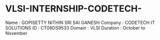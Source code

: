# VLSI-INTERNSHIP-CODETECH-
Name : GOPISETTY NITHIN SRI SAI GANESH
Company : CODETECH IT SOLUTIONS
ID : CT08DS9533
Domain : VLSI
Duration : October to November
